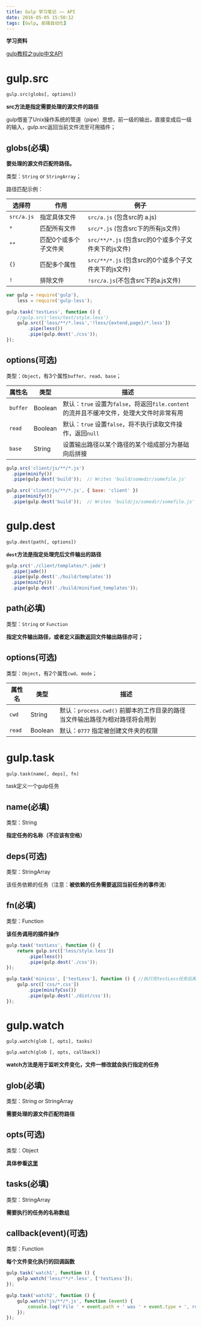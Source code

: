 ```yaml
---
title: Gulp 学习笔记 —— API
date: 2016-05-05 15:50:12
tags: [Gulp, 前端自动化]
---
```


**学习资料**

[gulp教程之gulp中文API](http://www.ydcss.com/archives/424)

# gulp.src 

```html 
gulp.src(globs[, options])
```

**src方法是指定需要处理的源文件的路径**

gulp借鉴了Unix操作系统的管道（pipe）思想，前一级的输出，直接变成后一级的输入，gulp.src返回当前文件流至可用插件；

## globs(必填)

**要处理的源文件匹配符路径。**

类型：`String` or `StringArray`；

路径匹配示例：

选择符 | 作用 | 例子
-- | -- | --
`src/a.js` | 指定具体文件 | `src/a.js` (包含src的 a.js)
`*` | 匹配所有文件 | `src/*.js` (包含src下的所有js文件)
`**` | 匹配0个或多个子文件夹 | `src/**/*.js` (包含src的0个或多个子文件夹下的js文件)
`{}` | 匹配多个属性 | `src/**/*.js` (包含src的0个或多个子文件夹下的js文件)
`!` | 排除文件 | `!src/a.js`(不包含src下的a.js文件)

```js 
var gulp = require('gulp'),
    less = require('gulp-less');
 
gulp.task('testLess', function () {
    //gulp.src('less/test/style.less')
    gulp.src(['less/**/*.less','!less/{extend,page}/*.less'])
        .pipe(less())
        .pipe(gulp.dest('./css'));
});
```

<!-- more -->

## options(可选)

类型：`Object`，有3个属性`buffer`、`read`、`base`；

属性名 | 类型 | 描述
-- | -- | --
`buffer` | Boolean | 默认：`true` 设置为`false`，将返回`file.content`的流并且不缓冲文件，处理大文件时非常有用
`read` | Boolean | 默认：`true` 设置`false`，将不执行读取文件操作，返回`null`
`base` | String | 设置输出路径以某个路径的某个组成部分为基础向后拼接

```js 
gulp.src('client/js/**/*.js') 
  .pipe(minify())
  .pipe(gulp.dest('build'));  // Writes 'build/somedir/somefile.js'
 
gulp.src('client/js/**/*.js', { base: 'client' })
  .pipe(minify())
  .pipe(gulp.dest('build'));  // Writes 'build/js/somedir/somefile.js'
```

# gulp.dest

```html 
gulp.dest(path[, options])
```

**`dest`方法是指定处理完后文件输出的路径**

```js 
gulp.src('./client/templates/*.jade')
  .pipe(jade())
  .pipe(gulp.dest('./build/templates'))
  .pipe(minify())
  .pipe(gulp.dest('./build/minified_templates'));
```

## path(必填)  

类型：`String` or `Function` 

**指定文件输出路径，或者定义函数返回文件输出路径亦可；**

## options(可选)

类型：`Object`，有2个属性`cwd`、`mode`；

属性名 | 类型 | 描述
-- | -- | --
`cwd` | String | 默认：`process.cwd()` 前脚本的工作目录的路径 当文件输出路径为相对路径将会用到
`read` | Boolean | 默认：`0777` 指定被创建文件夹的权限

# gulp.task

```html 
gulp.task(name[, deps], fn)
```

task定义一个gulp任务

## name(必填)  

类型：String 

**指定任务的名称（不应该有空格）**

## deps(可选)  

类型：StringArray

该任务依赖的任务（注意：**被依赖的任务需要返回当前任务的事件流**）

## fn(必填)  

类型：Function 

**该任务调用的插件操作**

```js 
gulp.task('testLess', function () {
    return gulp.src(['less/style.less'])
        .pipe(less())
        .pipe(gulp.dest('./css'));
});
 
gulp.task('minicss', ['testLess'], function () { //执行完testLess任务后再执行minicss任务
    gulp.src(['css/*.css'])
        .pipe(minifyCss())
        .pipe(gulp.dest('./dist/css'));
});
```

# gulp.watch

```html 
gulp.watch(glob [, opts], tasks)

gulp.watch(glob [, opts, callback])
```

**watch方法是用于监听文件变化，文件一修改就会执行指定的任务**

## glob(必填)  

类型：String or StringArray

**需要处理的源文件匹配符路径**

## opts(可选)  

类型：Object 

**具体参看[这里](https://github.com/shama/gaze)**

## tasks(必填)  

类型：StringArray 

**需要执行的任务的名称数组**

## callback(event)(可选)

类型：Function 

**每个文件变化执行的回调函数**

```js
gulp.task('watch1', function () {
    gulp.watch('less/**/*.less', ['testLess']);
});
 
gulp.task('watch2', function () {
    gulp.watch('js/**/*.js', function (event) {
        console.log('File ' + event.path + ' was ' + event.type + ', running tasks...');
    });
});
```
